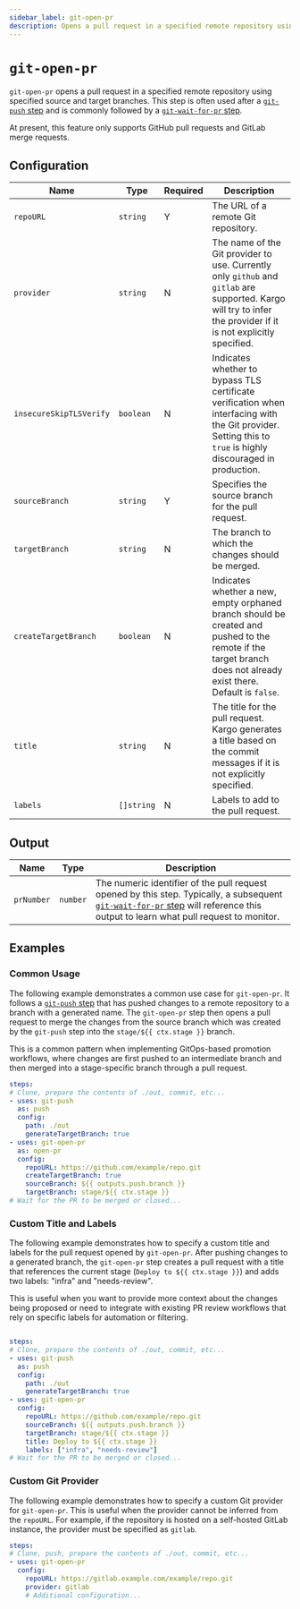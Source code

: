 ```yaml
---
sidebar_label: git-open-pr
description: Opens a pull request in a specified remote repository using specified source and target branches.
---
```


# `git-open-pr`

`git-open-pr` opens a pull request in a specified remote repository using
specified source and target branches. This step is often used after a
[`git-push` step](git-push.md) and is commonly followed by a
[`git-wait-for-pr` step](git-wait-for-pr.md).

At present, this feature only supports GitHub pull requests and GitLab merge
requests.

## Configuration

| Name | Type | Required | Description |
|------|------|----------|-------------|
| `repoURL` | `string` | Y | The URL of a remote Git repository. |
| `provider` | `string` | N | The name of the Git provider to use. Currently only `github` and `gitlab` are supported. Kargo will try to infer the provider if it is not explicitly specified.  |
| `insecureSkipTLSVerify` | `boolean` | N | Indicates whether to bypass TLS certificate verification when interfacing with the Git provider. Setting this to `true` is highly discouraged in production. |
| `sourceBranch` | `string` | Y | Specifies the source branch for the pull request. |
| `targetBranch` | `string` | N | The branch to which the changes should be merged. |
| `createTargetBranch` | `boolean` | N | Indicates whether a new, empty orphaned branch should be created and pushed to the remote if the target branch does not already exist there. Default is `false`. |
| `title` | `string` | N | The title for the pull request. Kargo generates a title based on the commit messages if it is not explicitly specified. |
| `labels` | `[]string` | N | Labels to add to the pull request. |

## Output

| Name | Type | Description |
|------|------|-------------|
| `prNumber` | `number` | The numeric identifier of the pull request opened by this step. Typically, a subsequent [`git-wait-for-pr` step](git-wait-for-pr.md) will reference this output to learn what pull request to monitor. |

## Examples

### Common Usage

The following example demonstrates a common use case for `git-open-pr`. It
follows a [`git-push` step](git-push.md) that has pushed changes to a remote
repository to a branch with a generated name. The `git-open-pr` step then
opens a pull request to merge the changes from the source branch which was
created by the `git-push` step into the `stage/${{ ctx.stage }}` branch.

This is a common pattern when implementing GitOps-based promotion workflows,
where changes are first pushed to an intermediate branch and then merged into
a stage-specific branch through a pull request.

```yaml
steps:
# Clone, prepare the contents of ./out, commit, etc...
- uses: git-push
  as: push
  config:
    path: ./out
    generateTargetBranch: true
- uses: git-open-pr
  as: open-pr
  config:
    repoURL: https://github.com/example/repo.git
    createTargetBranch: true
    sourceBranch: ${{ outputs.push.branch }}
    targetBranch: stage/${{ ctx.stage }}
# Wait for the PR to be merged or closed...
```

### Custom Title and Labels

The following example demonstrates how to specify a custom title and labels for
the pull request opened by `git-open-pr`. After pushing changes to a generated
branch, the `git-open-pr` step creates a pull request with a title that
references the current stage (`Deploy to ${{ ctx.stage }}`) and adds two
labels: "infra" and "needs-review".

This is useful when you want to provide more context about the changes being
proposed or need to integrate with existing PR review workflows that rely on
specific labels for automation or filtering.

```yaml

steps:
# Clone, prepare the contents of ./out, commit, etc...
- uses: git-push
  as: push
  config:
    path: ./out
    generateTargetBranch: true
- uses: git-open-pr
  config:
    repoURL: https://github.com/example/repo.git
    sourceBranch: ${{ outputs.push.branch }}
    targetBranch: stage/${{ ctx.stage }}
    title: Deploy to ${{ ctx.stage }}
    labels: ["infra", "needs-review"]
# Wait for the PR to be merged or closed...
```

### Custom Git Provider

The following example demonstrates how to specify a custom Git provider for
`git-open-pr`. This is useful when the provider cannot be inferred from the
`repoURL`. For example, if the repository is hosted on a self-hosted GitLab
instance, the provider must be specified as `gitlab`.

```yaml
steps:
# Clone, push, prepare the contents of ./out, commit, etc...
- uses: git-open-pr
  config:
    repoURL: https://gitlab.example.com/example/repo.git
    provider: gitlab
    # Additional configuration...
```
